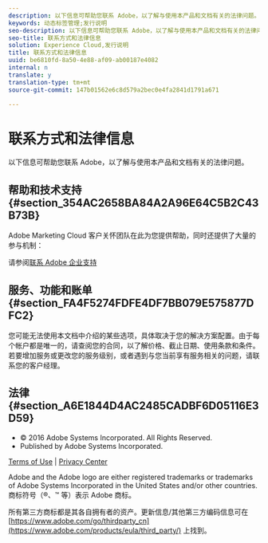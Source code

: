 ```yaml
---
description: 以下信息可帮助您联系 Adobe，以了解与使用本产品和文档有关的法律问题。
keywords: 动态标签管理;发行说明
seo-description: 以下信息可帮助您联系 Adobe，以了解与使用本产品和文档有关的法律问题。
seo-title: 联系方式和法律信息
solution: Experience Cloud,发行说明
title: 联系方式和法律信息
uuid: be6810fd-8a50-4e88-af09-ab00187e4082
internal: n
translate: y
translation-type: tm+mt
source-git-commit: 147b01562e6c8d579a2bec0e4fa2841d1791a671

---
```



# 联系方式和法律信息

以下信息可帮助您联系 Adobe，以了解与使用本产品和文档有关的法律问题。


## 帮助和技术支持 {#section_354AC2658BA84A2A96E64C5B2C43B73B}

Adobe Marketing Cloud 客户关怀团队在此为您提供帮助，同时还提供了大量的参与机制：

请参阅[联系 Adobe 企业支持](https://helpx.adobe.com/contact/enterprise-support.ec.html)

## 服务、功能和账单 {#section_FA4F5274FDFE4DF7BB079E575877DFC2}

您可能无法使用本文档中介绍的某些选项，具体取决于您的解决方案配置。由于每个帐户都是唯一的，请查阅您的合同，以了解价格、截止日期、使用条款和条件。若要增加服务或更改您的服务级别，或者遇到与您当前享有服务相关的问题，请联系您的客户经理。

<!--
## Feedback {#section_8154D6D712054220A90D85FA8E92933E}
Adobe Systems welcome any suggestions or feedback regarding this solution. You can add enhancement ideas and suggestions for the Analytics suite to our [Customer Idea Exchange](https://my.omniture.com/login/?r=%2Fp%2Fsuite%2Fcurrent%2Findex.html%3Fa%3DIdeasExchange.Redirect%26redirectreason%3Dnotregistered%26referer%3Dhttp%253A%252F%252Fideas.omniture.com%252Ft5%252FAdobe-Idea-Exchange-for-Omniture%252Fidb-p%252FIdeaExchange3). -->

## 法律 {#section_A6E1844D4AC2485CADBF6D05116E3D59}


<ul class="simplelist"> 
 <li> © 2016 Adobe Systems Incorporated. All Rights Reserved. </li> 
 <li> Published by Adobe Systems Incorporated. </li> 
</ul>

[Terms of Use](https://www.adobe.com/go/marketingcloud_terms_of_use) | [Privacy Center](https://www.adobe.com/privacy/policy.html)

Adobe and the Adobe logo are either registered trademarks or trademarks of Adobe Systems Incorporated in the United States and/or other countries. 商标符号（®、™ 等）表示 Adobe 商标。

所有第三方商标都是其各自拥有者的资产。更新信息/其他第三方编码信息可在 [https://www.adobe.com/go/thirdparty_cn](https://www.adobe.com/products/eula/third_party/) 上找到。
